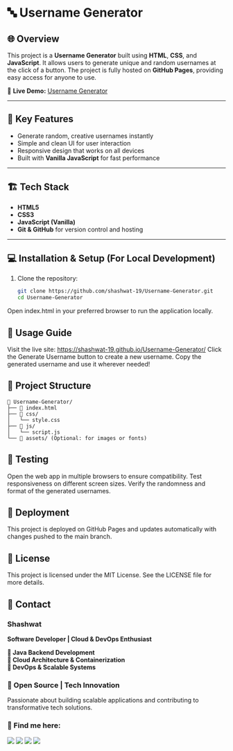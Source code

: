 # 🔤 Username Generator

## 🌐 Overview  
This project is a **Username Generator** built using **HTML**, **CSS**, and **JavaScript**. It allows users to generate unique and random usernames at the click of a button. The project is fully hosted on **GitHub Pages**, providing easy access for anyone to use.

🔗 **Live Demo:** [Username Generator](https://shashwat-19.github.io/Username-Generator/)

---

## 🚀 Key Features
- Generate random, creative usernames instantly  
- Simple and clean UI for user interaction  
- Responsive design that works on all devices  
- Built with **Vanilla JavaScript** for fast performance  

---

## 🏗 Tech Stack
- **HTML5**  
- **CSS3**  
- **JavaScript (Vanilla)**  
- **Git & GitHub** for version control and hosting  

---

## 💻 Installation & Setup (For Local Development)
1. Clone the repository:
   ```bash
   git clone https://github.com/shashwat-19/Username-Generator.git
   cd Username-Generator
Open index.html in your preferred browser to run the application locally.

## 📖 Usage Guide

Visit the live site: https://shashwat-19.github.io/Username-Generator/
Click the Generate Username button to create a new username.
Copy the generated username and use it wherever needed!

## 📂 Project Structure
```
📁 Username-Generator/
├── 📄 index.html
├── 📁 css/
│   └── style.css
├── 📁 js/
│   └── script.js
└── 📁 assets/ (Optional: for images or fonts)
```
## 🧪 Testing

Open the web app in multiple browsers to ensure compatibility.
Test responsiveness on different screen sizes.
Verify the randomness and format of the generated usernames.

## 🚀 Deployment

This project is deployed on GitHub Pages and updates automatically with changes pushed to the main branch.


## 📝 License

This project is licensed under the MIT License. See the LICENSE file for more details.

## 📩 Contact  
### Shashwat  
**Software Developer | Cloud & DevOps Enthusiast**

**🔹 Java Backend Development**<br>
**🔹 Cloud Architecture & Containerization**<br>
**🔹 DevOps & Scalable Systems**

### 🚀 Open Source | Tech Innovation  
Passionate about building scalable applications and contributing to transformative tech solutions.

### 📌 Find me here:  
[<img src="https://img.shields.io/badge/GitHub-181717?style=for-the-badge&logo=github&logoColor=white" />](https://github.com/Shashwat-19)  [<img src="https://img.shields.io/badge/LinkedIn-0A66C2?style=for-the-badge&logo=linkedin&logoColor=white" />](https://www.linkedin.com/in/shashwatk1956/)  [<img src="https://img.shields.io/badge/Email-D14836?style=for-the-badge&logo=gmail&logoColor=white" />](mailto:shashwat1956@gmail.com)  [<img src="https://img.shields.io/badge/Hashnode-2962FF?style=for-the-badge&logo=hashnode&logoColor=white" />](https://hashnode.com/@Shashwat56)
